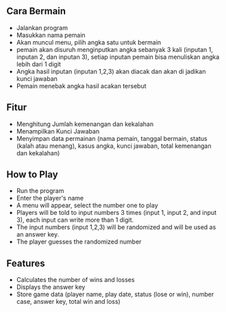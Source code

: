 ## Cara Bermain
- Jalankan program
- Masukkan nama pemain
- Akan muncul menu, pilih angka satu untuk bermain
- pemain akan disuruh menginputkan angka sebanyak 3 kali (inputan 1, inputan 2, dan inputan 3), setiap inputan pemain bisa menuliskan angka lebih dari 1 digit
- Angka hasil inputan (inputan 1,2,3) akan diacak dan akan di jadikan kunci jawaban
- Pemain menebak angka hasil acakan tersebut

## Fitur
- Menghitung Jumlah kemenangan dan kekalahan
- Menampilkan Kunci Jawaban
- Menyimpan data permainan (nama pemain, tanggal bermain, status (kalah atau menang), kasus angka, kunci jawaban, total kemenangan dan kekalahan)



## How to Play
- Run the program
- Enter the player's name
- A menu will appear, select the number one to play
- Players will be told to input numbers 3 times (input 1, input 2, and input 3), each input can write more than 1 digit.
- The input numbers (input 1,2,3) will be randomized and will be used as an answer key.
- The player guesses the randomized number

## Features
- Calculates the number of wins and losses
- Displays the answer key
- Store game data (player name, play date, status (lose or win), number case, answer key, total win and loss)
